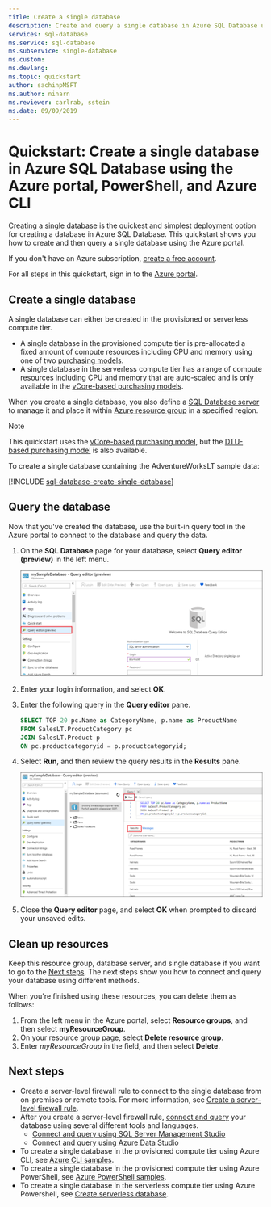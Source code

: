 ```yaml
---
title: Create a single database
description: Create and query a single database in Azure SQL Database using the Azure portal, PowerShell and Azure CLI.
services: sql-database
ms.service: sql-database
ms.subservice: single-database
ms.custom:
ms.devlang:
ms.topic: quickstart
author: sachinpMSFT
ms.author: ninarn
ms.reviewer: carlrab, sstein
ms.date: 09/09/2019
---
```

# Quickstart: Create a single database in Azure SQL Database using the Azure portal, PowerShell, and Azure CLI

Creating a [single database](sql-database-single-database.md) is the quickest and simplest deployment option for creating a database in Azure SQL Database. This quickstart shows you how to create and then query a single database using the Azure portal.

If you don't have an Azure subscription, [create a free account](https://azure.microsoft.com/free/). 

For all steps in this quickstart, sign in to the [Azure portal](https://portal.azure.com/).

## Create a single database

A single database can either be created in the provisioned or serverless compute tier.

- A single database in the provisioned compute tier is pre-allocated a fixed amount of compute resources including CPU and memory using one of two [purchasing models](sql-database-purchase-models.md).
- A single database in the serverless compute tier has a range of compute resources including CPU and memory that are auto-scaled and is only available in the [vCore-based purchasing models](sql-database-service-tiers-vcore.md).

When you create a single database, you also define a [SQL Database server](sql-database-servers.md) to manage it and place it within [Azure resource group](../azure-resource-manager/resource-group-overview.md) in a specified region.

> [!NOTE]
> This quickstart uses the [vCore-based purchasing model](sql-database-service-tiers-vcore.md), but the [DTU-based purchasing model](sql-database-service-tiers-DTU.md) is also available.

To create a single database containing the AdventureWorksLT sample data:

[!INCLUDE [sql-database-create-single-database](includes/sql-database-create-single-database.md)]

## Query the database

Now that you've created the database, use the built-in query tool in the Azure portal to connect to the database and query the data.

1. On the **SQL Database** page for your database, select **Query editor (preview)** in the left menu.

   ![Sign in to Query editor](./media/sql-database-get-started-portal/query-editor-login.png)

2. Enter your login information, and select **OK**.
3. Enter the following query in the **Query editor** pane.

   ```sql
   SELECT TOP 20 pc.Name as CategoryName, p.name as ProductName
   FROM SalesLT.ProductCategory pc
   JOIN SalesLT.Product p
   ON pc.productcategoryid = p.productcategoryid;
   ```

4. Select **Run**, and then review the query results in the **Results** pane.

   ![Query editor results](./media/sql-database-get-started-portal/query-editor-results.png)

5. Close the **Query editor** page, and select **OK** when prompted to discard your unsaved edits.

## Clean up resources

Keep this resource group, database server, and single database if you want to go to the [Next steps](#next-steps). The next steps show you how to connect and query your database using different methods.

When you're finished using these resources, you can delete them as follows:

1. From the left menu in the Azure portal, select **Resource groups**, and then select **myResourceGroup**.
2. On your resource group page, select **Delete resource group**.
3. Enter *myResourceGroup* in the field, and then select **Delete**.

## Next steps

- Create a server-level firewall rule to connect to the single database from on-premises or remote tools. For more information, see [Create a server-level firewall rule](sql-database-server-level-firewall-rule.md).
- After you create a server-level firewall rule, [connect and query](sql-database-connect-query.md) your database using several different tools and languages.
  - [Connect and query using SQL Server Management Studio](sql-database-connect-query-ssms.md)
  - [Connect and query using Azure Data Studio](https://docs.microsoft.com/sql/azure-data-studio/quickstart-sql-database?toc=/azure/sql-database/toc.json)
- To create a single database in the provisioned compute tier using Azure CLI, see [Azure CLI samples](sql-database-cli-samples.md).
- To create a single database in the provisioned compute tier using Azure PowerShell, see [Azure PowerShell samples](sql-database-powershell-samples.md).
- To create a single database in the serverless compute tier using Azure Powershell, see [Create serverless database](sql-database-serverless.md#create-new-database-in-serverless-compute-tier).
